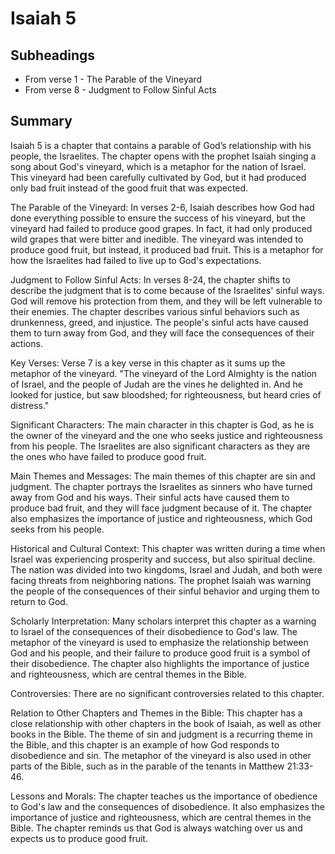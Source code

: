 # Isaiah 5

## Subheadings

* From verse 1 - The Parable of the Vineyard
* From verse 8 - Judgment to Follow Sinful Acts

## Summary

Isaiah 5 is a chapter that contains a parable of God’s relationship with his people, the Israelites. The chapter opens with the prophet Isaiah singing a song about God's vineyard, which is a metaphor for the nation of Israel. This vineyard had been carefully cultivated by God, but it had produced only bad fruit instead of the good fruit that was expected. 

The Parable of the Vineyard:
In verses 2-6, Isaiah describes how God had done everything possible to ensure the success of his vineyard, but the vineyard had failed to produce good grapes. In fact, it had only produced wild grapes that were bitter and inedible. The vineyard was intended to produce good fruit, but instead, it produced bad fruit. This is a metaphor for how the Israelites had failed to live up to God's expectations.

Judgment to Follow Sinful Acts:
In verses 8-24, the chapter shifts to describe the judgment that is to come because of the Israelites' sinful ways. God will remove his protection from them, and they will be left vulnerable to their enemies. The chapter describes various sinful behaviors such as drunkenness, greed, and injustice. The people's sinful acts have caused them to turn away from God, and they will face the consequences of their actions.

Key Verses:
Verse 7 is a key verse in this chapter as it sums up the metaphor of the vineyard. "The vineyard of the Lord Almighty is the nation of Israel, and the people of Judah are the vines he delighted in. And he looked for justice, but saw bloodshed; for righteousness, but heard cries of distress."

Significant Characters:
The main character in this chapter is God, as he is the owner of the vineyard and the one who seeks justice and righteousness from his people. The Israelites are also significant characters as they are the ones who have failed to produce good fruit.

Main Themes and Messages:
The main themes of this chapter are sin and judgment. The chapter portrays the Israelites as sinners who have turned away from God and his ways. Their sinful acts have caused them to produce bad fruit, and they will face judgment because of it. The chapter also emphasizes the importance of justice and righteousness, which God seeks from his people.

Historical and Cultural Context:
This chapter was written during a time when Israel was experiencing prosperity and success, but also spiritual decline. The nation was divided into two kingdoms, Israel and Judah, and both were facing threats from neighboring nations. The prophet Isaiah was warning the people of the consequences of their sinful behavior and urging them to return to God.

Scholarly Interpretation:
Many scholars interpret this chapter as a warning to Israel of the consequences of their disobedience to God's law. The metaphor of the vineyard is used to emphasize the relationship between God and his people, and their failure to produce good fruit is a symbol of their disobedience. The chapter also highlights the importance of justice and righteousness, which are central themes in the Bible.

Controversies:
There are no significant controversies related to this chapter.

Relation to Other Chapters and Themes in the Bible:
This chapter has a close relationship with other chapters in the book of Isaiah, as well as other books in the Bible. The theme of sin and judgment is a recurring theme in the Bible, and this chapter is an example of how God responds to disobedience and sin. The metaphor of the vineyard is also used in other parts of the Bible, such as in the parable of the tenants in Matthew 21:33-46.

Lessons and Morals:
The chapter teaches us the importance of obedience to God's law and the consequences of disobedience. It also emphasizes the importance of justice and righteousness, which are central themes in the Bible. The chapter reminds us that God is always watching over us and expects us to produce good fruit.